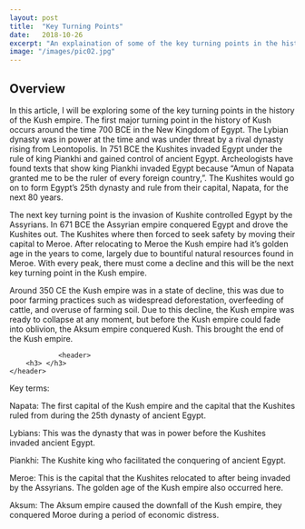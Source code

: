 ```yaml
---
layout: post
title:  "Key Turning Points"
date:   2018-10-26
excerpt: "An explaination of some of the key turning points in the history of the Kush empire."
image: "/images/pic02.jpg"
---
```


## Overview

In this article, I will be exploring some of the key turning points in the history of the Kush empire. The first major turning point in the history of Kush occurs around the time 700 BCE in the New Kingdom of Egypt. The Lybian dynasty was in power at the time and was under threat by a rival dynasty rising from Leontopolis. In 751 BCE the Kushites invaded Egypt under the rule of king Piankhi and gained control of ancient Egypt. Archeologists have found texts that show king Piankhi invaded Egypt because “Amun of Napata granted me to be the ruler of every foreign country,”. The Kushites would go on to form Egypt’s 25th dynasty and rule from their capital, Napata, for the next 80 years.

The next key turning point is the invasion of Kushite controlled Egypt by the Assyrians. In 671 BCE the Assyrian empire conquered Egypt and drove the Kushites out. The Kushites where then forced to seek safety by moving their capital to Meroe. After relocating to Meroe the Kush empire had it’s golden age in the years to come, largely due to bountiful natural resources found in Meroe. With every peak, there must come a decline and this will be the next key turning point in the Kush empire.

Around 350 CE the Kush empire was in a state of decline, this was due to poor farming practices such as widespread deforestation, overfeeding of cattle, and overuse of farming soil. Due to this decline, the Kush empire was ready to collapse at any moment, but before the Kush empire could fade into oblivion, the Aksum empire conquered Kush. This brought the end of the Kush empire.

				<header>
		<h3> </h3>
	</header>

Key terms:

Napata: The first capital of the Kush empire and the capital that the Kushites ruled from during the 25th dynasty of ancient Egypt. 

Lybians: This was the dynasty that was in power before the Kushites invaded ancient Egypt.

Piankhi: The Kushite king who facilitated the conquering of ancient Egypt.

Meroe: This is the capital that the Kushites relocated to after being invaded by the Assyrians. The golden age of the Kush empire also occurred here.

Aksum: The Aksum empire caused the downfall of the Kush empire, they conquered Moroe during a period of economic distress.
